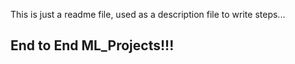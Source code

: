 This is just a readme file, used as a description file to write steps...
## End to End ML_Projects!!!